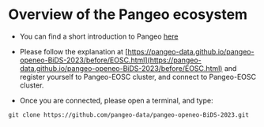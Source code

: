 # Overview of the Pangeo ecosystem


- You can find a short introduction to Pangeo [here](https://doi.org/10.5281/zenodo.10070519)
- Please follow the explanation at [https://pangeo-data.github.io/pangeo-openeo-BiDS-2023/before/EOSC.html](https://pangeo-data.github.io/pangeo-openeo-BiDS-2023/before/EOSC.html) and register yourself to Pangeo-EOSC cluster, and connect to Pangeo-EOSC cluster.  

- Once you are connected, please open a terminal, and type:


```
git clone https://github.com/pangeo-data/pangeo-openeo-BiDS-2023.git
```





